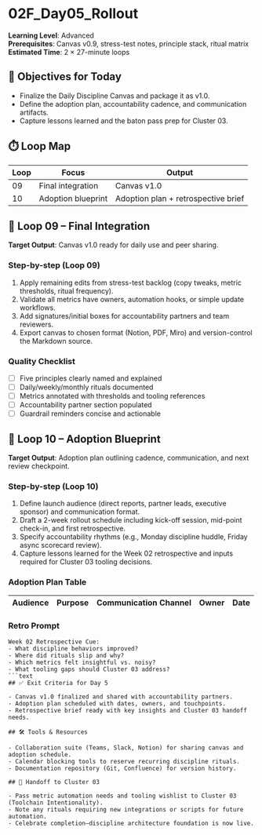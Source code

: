 ﻿# 02F_Day05_Rollout

**Learning Level**: Advanced  
**Prerequisites**: Canvas v0.9, stress-test notes, principle stack, ritual matrix  
**Estimated Time**: 2 × 27-minute loops

## 🎯 Objectives for Today

- Finalize the Daily Discipline Canvas and package it as v1.0.
- Define the adoption plan, accountability cadence, and communication artifacts.
- Capture lessons learned and the baton pass prep for Cluster 03.

## ⏱️ Loop Map

| Loop | Focus | Output |
| --- | --- | --- |
| 09 | Final integration | Canvas v1.0 |
| 10 | Adoption blueprint | Adoption plan + retrospective brief |

## 🧩 Loop 09 – Final Integration

**Target Output**: Canvas v1.0 ready for daily use and peer sharing.

### Step-by-step (Loop 09)

1. Apply remaining edits from stress-test backlog (copy tweaks, metric thresholds, ritual frequency).
2. Validate all metrics have owners, automation hooks, or simple update workflows.
3. Add signatures/initial boxes for accountability partners and team reviewers.
4. Export canvas to chosen format (Notion, PDF, Miro) and version-control the Markdown source.

### Quality Checklist

- [ ] Five principles clearly named and explained
- [ ] Daily/weekly/monthly rituals documented
- [ ] Metrics annotated with thresholds and tooling references
- [ ] Accountability partner section populated
- [ ] Guardrail reminders concise and actionable

## 📣 Loop 10 – Adoption Blueprint

**Target Output**: Adoption plan outlining cadence, communication, and next review checkpoint.

### Step-by-step (Loop 10)

1. Define launch audience (direct reports, partner leads, executive sponsor) and communication format.
2. Draft a 2-week rollout schedule including kick-off session, mid-point check-in, and first retrospective.
3. Specify accountability rhythms (e.g., Monday discipline huddle, Friday async scorecard review).
4. Capture lessons learned for the Week 02 retrospective and inputs required for Cluster 03 tooling decisions.

### Adoption Plan Table

| Audience | Purpose | Communication Channel | Owner | Date |
| --- | --- | --- | --- | --- |

### Retro Prompt

```text
Week 02 Retrospective Cue:
- What discipline behaviors improved?
- Where did rituals slip and why?
- Which metrics felt insightful vs. noisy?
- What tooling gaps should Cluster 03 address?
```text
## ✅ Exit Criteria for Day 5

- Canvas v1.0 finalized and shared with accountability partners.
- Adoption plan scheduled with dates, owners, and touchpoints.
- Retrospective brief ready with key insights and Cluster 03 handoff needs.

## 🛠️ Tools & Resources

- Collaboration suite (Teams, Slack, Notion) for sharing canvas and adoption schedule.
- Calendar blocking tools to reserve recurring discipline rituals.
- Documentation repository (Git, Confluence) for version history.

## 🔗 Handoff to Cluster 03

- Pass metric automation needs and tooling wishlist to Cluster 03 (Toolchain Intentionality).
- Note any rituals requiring new integrations or scripts for future automation.
- Celebrate completion—discipline architecture foundation is now live.

